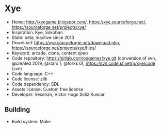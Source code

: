 # Xye

- Home: http://xyegame.blogspot.com/, https://xye.sourceforge.net/, https://sourceforge.net/projects/xye/
- Inspiration: Kye, Sokoban
- State: beta, inactive since 2013
- Download: https://xye.sourceforge.net/download.php, https://sourceforge.net/projects/xye/files/
- Keyword: arcade, clone, content open
- Code repository: https://gitlab.com/osgames/xye.git (conversion of svn, @created 2019, @stars 1, @forks 0), https://svn.code.sf.net/p/xye/code (svn)
- Code language: C++
- Code license: zlib
- Code dependency: SDL
- Assets license: Custom free license
- Developer: Vexorian, Victor Hugo Soliz Kuncar

## Building

- Build system: Make
